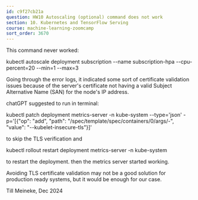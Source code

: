 ```yaml
---
id: c9f27cb21a
question: HW10 Autoscaling (optional) command does not work
section: 10. Kubernetes and TensorFlow Serving
course: machine-learning-zoomcamp
sort_order: 3670
---
```


This command never worked:

kubectl autoscale deployment subscription --name subscription-hpa --cpu-percent=20 --min=1 --max=3

Going through the error logs, it indicated some sort of certificate validation issues because of the server's certificate not having a valid Subject Alternative Name (SAN) for the node's IP address.

chatGPT suggested to run in terminal:

kubectl patch deployment metrics-server -n kube-system --type='json' -p='[{"op": "add", "path": "/spec/template/spec/containers/0/args/-", "value": "--kubelet-insecure-tls"}]'

to skip the TLS verification and

kubectl rollout restart deployment metrics-server -n kube-system

to restart the deployment. then the metrics server started working.

Avoiding TLS certificate validation may not be a good solution for production ready systems, but it would be enough for our case.

Till Meineke, Dec 2024

